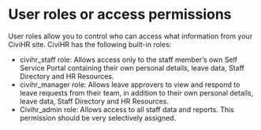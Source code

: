 
User roles or access permissions
==========

User roles allow you to control who can access what information from your CiviHR site. CiviHR has the following built-in roles:

- civihr_staff role: Allows access only to the staff member’s own Self Service Portal containing their own personal details, leave data, Staff Directory and HR Resources. 
- civihr_manager role: Allows leave approvers to view and respond to leave requests from their team, in addition to their own personal details, leave data, Staff Directory and HR Resources.
- Civihr_admin role: Allows access to all staff data and reports. This permission should be very selectively assigned. 

